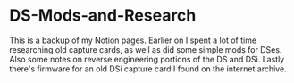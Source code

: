 # DS-Mods-and-Research

This is a backup of my Notion pages. Earlier on I spent a lot of time researching old capture cards, as well as did some simple mods for DSes. Also some notes on reverse engineering portions of the DS and DSi. Lastly there's firmware for an old DSi capture card I found on the internet archive.
